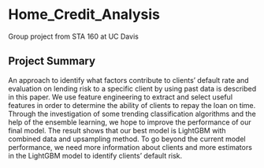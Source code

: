 # Home_Credit_Analysis
Group project from STA 160 at UC Davis

## Project Summary
An approach to identify what factors contribute to clients’ default rate and evaluation on lending risk to a specific client by using past data is described in this paper. We use feature engineering to extract and select useful features in order to determine the ability of clients to repay the loan on time. Through the investigation of some trending classification algorithms and the help of the ensemble learning, we hope to improve the performance of our final model. The result shows that our best model is LightGBM with combined data and upsampling method. To go beyond the current model performance, we need more information about clients and more estimators in the LightGBM model to identify clients’ default risk.
